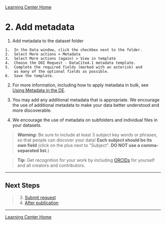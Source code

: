 [Learning Center Home](http://learning.cyverse.org/)

# 2. Add metadata

1.   Add metadata to the dataset folder

    1.  In the Data window, click the checkbox next to the folder.    
    2.  Select More actions > Metadata
    3.  Select More actions (again) > View in template
    4.  Choose the DOI Request - DataCite4.1 metadata template.
    5.  Complete the required fields (marked with an asterisk) and
        as many of the optional fields as possible.
    6.  Save the template.

2.  For more information, including how to apply metadata in bulk, see [Using Metadata in the DE](https://cyverse.atlassian.net/wiki/spaces/DEmanual/overview).

3.  You may add any additional metadata that is appropriate. We
    encourage the use of additional metadata to make your data better
    understood and more discoverable.

4.  We encourage the use of metadata on subfolders and individual files
    in your datasets.


> **_Warning:_** Be sure to include at least 3 subject key words or phrases, so that people can discover your data! **Each subject should be its own field** (click on the plus next to "Subject". **DO NOT use a comma-separated list.**)

> **Tip:** Get recognition for your work by including [ORCIDs](https://orcid.org/) for yourself and all creators and contributors.

------------------------------------------------------------------------

## Next Steps

> 3.  [Submit request](https://cyverse-learning-materials.github.io/DOI_request_quickstart/submit)
> 4.  [After publication](https://cyverse-learning-materials.github.io/DOI_request_quickstart/after)

------------------------------------------------------------------------

[Learning Center Home](http://learning.cyverse.org/)